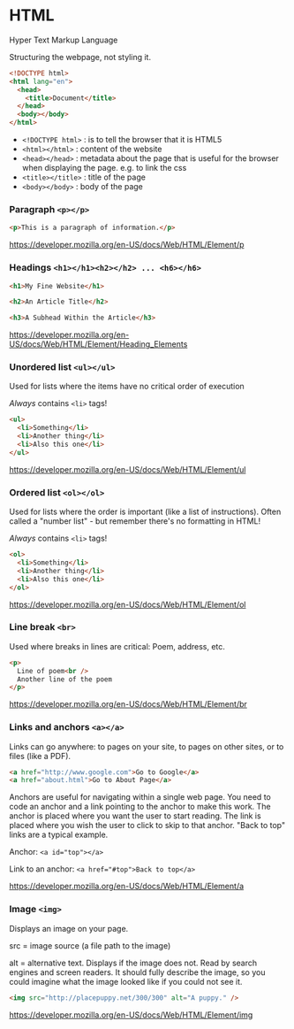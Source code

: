 # HTML

Hyper Text Markup Language

Structuring the webpage, not styling it.

```html
<!DOCTYPE html>
<html lang="en">
  <head>
    <title>Document</title>
  </head>
  <body></body>
</html>
```

- `<!DOCTYPE html>` : is to tell the browser that it is HTML5
- `<html></html>` : content of the website
- `<head></head>` : metadata about the page that is useful for the browser when displaying the page. e.g. to link the css
- `<title></title>` : title of the page
- `<body></body>` : body of the page

### Paragraph `<p></p>`

```html
<p>This is a paragraph of information.</p>
```

https://developer.mozilla.org/en-US/docs/Web/HTML/Element/p

### Headings `<h1></h1><h2></h2> ... <h6></h6>`

```html
<h1>My Fine Website</h1>

<h2>An Article Title</h2>

<h3>A Subhead Within the Article</h3>
```

https://developer.mozilla.org/en-US/docs/Web/HTML/Element/Heading_Elements

### Unordered list `<ul></ul>`

Used for lists where the items have no critical order of execution

_Always_ contains `<li>` tags!

```html
<ul>
  <li>Something</li>
  <li>Another thing</li>
  <li>Also this one</li>
</ul>
```

https://developer.mozilla.org/en-US/docs/Web/HTML/Element/ul

### Ordered list `<ol></ol>`

Used for lists where the order is important (like a list of instructions). Often called a "number list" - but remember there's no formatting in HTML!

_Always_ contains `<li>` tags!

```html
<ol>
  <li>Something</li>
  <li>Another thing</li>
  <li>Also this one</li>
</ol>
```

https://developer.mozilla.org/en-US/docs/Web/HTML/Element/ol

### Line break `<br>`

Used where breaks in lines are critical: Poem, address, etc.

```html
<p>
  Line of poem<br />
  Another line of the poem
</p>
```

https://developer.mozilla.org/en-US/docs/Web/HTML/Element/br

### Links and anchors `<a></a>`

Links can go anywhere: to pages on your site, to pages on other sites, or to files (like a PDF).

```html
<a href="http://www.google.com">Go to Google</a>
<a href="about.html">Go to About Page</a>
```

Anchors are useful for navigating within a single web page. You need to code an anchor and a link pointing to the anchor to make this work. The anchor is placed where you want the user to start reading. The link is placed where you wish the user to click to skip to that anchor. "Back to top" links are a typical example.

Anchor: `<a id="top"></a>`

Link to an anchor: `<a href="#top">Back to top</a>`

https://developer.mozilla.org/en-US/docs/Web/HTML/Element/a

### Image `<img>`

Displays an image on your page.

src = image source (a file path to the image)

alt = alternative text. Displays if the image does not. Read by search engines and screen readers. It should fully describe the image, so you could imagine what the image looked like if you could not see it.

```html
<img src="http://placepuppy.net/300/300" alt="A puppy." />
```

https://developer.mozilla.org/en-US/docs/Web/HTML/Element/img
